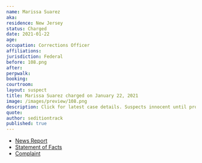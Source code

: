 ```yaml
---
name: Marissa Suarez
aka:
residence: New Jersey
status: Charged
date: 2021-01-22
age:
occupation: Corrections Officer
affiliations:
jurisdiction: Federal
before: 108.png
after:
perpwalk:
booking:
courtroom:
layout: suspect
title: Marissa Suarez charged on January 22, 2021
image: /images/preview/108.png
description: Click for latest case details. Suspects innocent until proven guilty.
quote:
author: seditiontrack
published: true
---
```


- [News Report](https://www.nj.com/news/2021/01/jail-guard-from-nj-took-time-off-to-riot-in-dc-fbi-says.html)
- [Statement of Facts](https://www.justice.gov/opa/page/file/1359596/download)
- [Complaint](https://www.justice.gov/opa/page/file/1359596/download)
